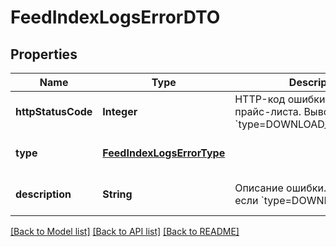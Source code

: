 # FeedIndexLogsErrorDTO
## Properties

| Name | Type | Description | Notes |
|------------ | ------------- | ------------- | -------------|
| **httpStatusCode** | **Integer** | HTTP-код ошибки индексации прайс-листа.  Выводится, если &#x60;type&#x3D;DOWNLOAD_HTTP_ERROR&#x60;.  | [optional] [default to null] |
| **type** | [**FeedIndexLogsErrorType**](FeedIndexLogsErrorType.md) |  | [optional] [default to null] |
| **description** | **String** | Описание ошибки.  Выводится, если &#x60;type&#x3D;DOWNLOAD_ERROR&#x60;.  | [optional] [default to null] |

[[Back to Model list]](../README.md#documentation-for-models) [[Back to API list]](../README.md#documentation-for-api-endpoints) [[Back to README]](../README.md)

